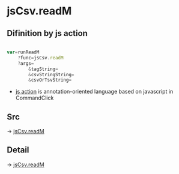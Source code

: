# jsCsv.readM

## Difinition by js action

```js.js

var=runReadM
	?func=jsCsv.readM
	?args=
		&tagString=
		&csvStringString=
		&csvOrTsvString=
```

- [js action]() is annotation-oriented language based on javascript in CommandClick

## Src

-> [jsCsv.readM](https://github.com/puutaro/CommandClick/blob/master/app/src/main/java/com/puutaro/commandclick/fragment_lib/terminal_fragment/js_interface/JsCsv.kt#L155)

## Detail

-> [jsCsv.readM](https://github.com/puutaro/CommandClick/blob/master/md/developer/js_interface/details/JsCsv/readM.md)
